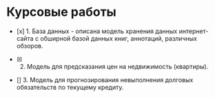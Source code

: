 # Курсовые работы 

- [х] 1. База данных - описана модель хранения данных интернет-сайта с обширной базой данных книг, аннотаций, различных обзоров.

- [x] 2. Модель для предсказания цен на недвижимость (квартиры).
- [] 3. Модель для прогнозирования невыполнения долговых обязательств по текущему кредиту. 
